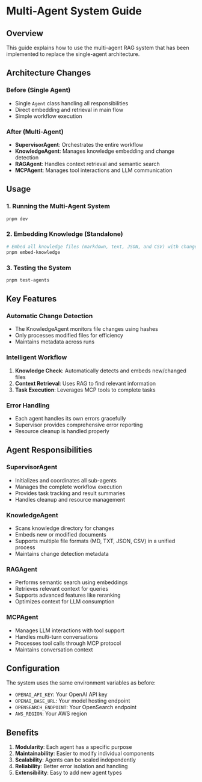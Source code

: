 # Multi-Agent System Guide

## Overview

This guide explains how to use the multi-agent RAG system that has been implemented to replace the single-agent architecture.

## Architecture Changes

### Before (Single Agent)
- Single `Agent` class handling all responsibilities
- Direct embedding and retrieval in main flow
- Simple workflow execution

### After (Multi-Agent)
- **SupervisorAgent**: Orchestrates the entire workflow
- **KnowledgeAgent**: Manages knowledge embedding and change detection
- **RAGAgent**: Handles context retrieval and semantic search
- **MCPAgent**: Manages tool interactions and LLM communication

## Usage

### 1. Running the Multi-Agent System
```bash
pnpm dev
```

### 2. Embedding Knowledge (Standalone)
```bash
# Embed all knowledge files (markdown, text, JSON, and CSV) with change detection
pnpm embed-knowledge
```

### 3. Testing the System
```bash
pnpm test-agents
```

## Key Features

### Automatic Change Detection
- The KnowledgeAgent monitors file changes using hashes
- Only processes modified files for efficiency
- Maintains metadata across runs

### Intelligent Workflow
1. **Knowledge Check**: Automatically detects and embeds new/changed files
2. **Context Retrieval**: Uses RAG to find relevant information
3. **Task Execution**: Leverages MCP tools to complete tasks

### Error Handling
- Each agent handles its own errors gracefully
- Supervisor provides comprehensive error reporting
- Resource cleanup is handled properly

## Agent Responsibilities

### SupervisorAgent
- Initializes and coordinates all sub-agents
- Manages the complete workflow execution
- Provides task tracking and result summaries
- Handles cleanup and resource management

### KnowledgeAgent
- Scans knowledge directory for changes
- Embeds new or modified documents
- Supports multiple file formats (MD, TXT, JSON, CSV) in a unified process
- Maintains change detection metadata

### RAGAgent
- Performs semantic search using embeddings
- Retrieves relevant context for queries
- Supports advanced features like reranking
- Optimizes context for LLM consumption

### MCPAgent
- Manages LLM interactions with tool support
- Handles multi-turn conversations
- Processes tool calls through MCP protocol
- Maintains conversation context

## Configuration

The system uses the same environment variables as before:
- `OPENAI_API_KEY`: Your OpenAI API key
- `OPENAI_BASE_URL`: Your model hosting endpoint
- `OPENSEARCH_ENDPOINT`: Your OpenSearch endpoint
- `AWS_REGION`: Your AWS region

## Benefits

1. **Modularity**: Each agent has a specific purpose
2. **Maintainability**: Easier to modify individual components
3. **Scalability**: Agents can be scaled independently
4. **Reliability**: Better error isolation and handling
5. **Extensibility**: Easy to add new agent types
